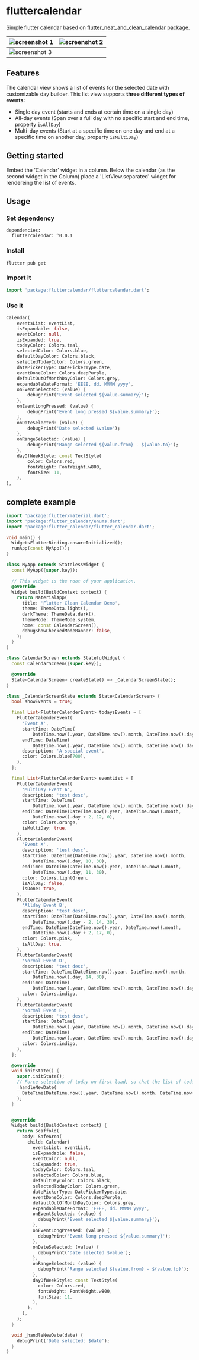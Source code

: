 # fluttercalendar

Simple flutter calendar based on [flutter_neat_and_clean_calendar](https://github.com/rwbr/flutter_calendar) package.

| ![screenshot 1](https://github.com/AyeshaIftikhar/flutter_calendar/blob/main/flutter_01.png) |  ![screenshot 2](https://github.com/AyeshaIftikhar/flutter_calendar/blob/main/demo/flutter_02.png) | 
| --------------------------------------- | --------------------------------------- | 
| ![screenshot 3](https://github.com/AyeshaIftikhar/flutter_calendar/blob/main/demo/flutter_03.png)|  

## Features

The calendar view shows a list of events for the selected date with customizable day builder. This list view supports **three different types of events:**

- Single day event (starts and ends at certain time on a single day)
- All-day events (Span over a full day with no specific start and end time, property `isAllDay`)
- Multi-day events (Start at a specific time on one day and end at a specific time on another day, property `isMultiDay`)

## Getting started

Embed the 'Calendar' widget in a column. Below the calendar (as the second widget in the Column) place a 'ListView.separated' widget for rendereing the list of events.

## Usage

### Set dependency

```
dependencies:
  fluttercalendar: ^0.0.1
```

### Install

```
flutter pub get
```

### Import it

```dart
import 'package:fluttercalendar/fluttercalendar.dart';
```

### Use it

```dart
Calendar(
    eventsList: eventList,
    isExpandable: false,
    eventColor: null,
    isExpanded: true,
    todayColor: Colors.teal,
    selectedColor: Colors.blue,
    defaultDayColor: Colors.black,
    selectedTodayColor: Colors.green,
    datePickerType: DatePickerType.date,
    eventDoneColor: Colors.deepPurple,
    defaultOutOfMonthDayColor: Colors.grey,
    expandableDateFormat: 'EEEE, dd. MMMM yyyy',
    onEventSelected: (value) {
        debugPrint('Event selected ${value.summary}');
    },
    onEventLongPressed: (value) {
        debugPrint('Event long pressed ${value.summary}');
    },
    onDateSelected: (value) {
        debugPrint('Date selected $value');
    },
    onRangeSelected: (value) {
        debugPrint('Range selected ${value.from} - ${value.to}');
    },
    dayOfWeekStyle: const TextStyle(
        color: Colors.red,
        fontWeight: FontWeight.w800,
        fontSize: 11,
    ),
),
```

## complete example

```dart
import 'package:flutter/material.dart';
import 'package:flutter_calendar/enums.dart';
import 'package:flutter_calendar/flutter_calendar.dart';

void main() {
  WidgetsFlutterBinding.ensureInitialized();
  runApp(const MyApp());
}

class MyApp extends StatelessWidget {
  const MyApp({super.key});

  // This widget is the root of your application.
  @override
  Widget build(BuildContext context) {
    return MaterialApp(
      title: 'Flutter Clean Calendar Demo',
      theme: ThemeData.light(),
      darkTheme: ThemeData.dark(),
      themeMode: ThemeMode.system,
      home: const CalendarScreen(),
      debugShowCheckedModeBanner: false,
    );
  }
}

class CalendarScreen extends StatefulWidget {
  const CalendarScreen({super.key});

  @override
  State<CalendarScreen> createState() => _CalendarScreenState();
}

class _CalendarScreenState extends State<CalendarScreen> {
  bool showEvents = true;

  final List<FlutterCalenderEvent> todaysEvents = [
    FlutterCalenderEvent(
      'Event A',
      startTime: DateTime(
          DateTime.now().year, DateTime.now().month, DateTime.now().day, 10, 0),
      endTime: DateTime(
          DateTime.now().year, DateTime.now().month, DateTime.now().day, 12, 0),
      description: 'A special event',
      color: Colors.blue[700],
    ),
  ];

  final List<FlutterCalenderEvent> eventList = [
    FlutterCalenderEvent(
      'MultiDay Event A',
      description: 'test desc',
      startTime: DateTime(
          DateTime.now().year, DateTime.now().month, DateTime.now().day, 10, 0),
      endTime: DateTime(DateTime.now().year, DateTime.now().month,
          DateTime.now().day + 2, 12, 0),
      color: Colors.orange,
      isMultiDay: true,
    ),
    FlutterCalenderEvent(
      'Event X',
      description: 'test desc',
      startTime: DateTime(DateTime.now().year, DateTime.now().month,
          DateTime.now().day, 10, 30),
      endTime: DateTime(DateTime.now().year, DateTime.now().month,
          DateTime.now().day, 11, 30),
      color: Colors.lightGreen,
      isAllDay: false,
      isDone: true,
    ),
    FlutterCalenderEvent(
      'Allday Event B',
      description: 'test desc',
      startTime: DateTime(DateTime.now().year, DateTime.now().month,
          DateTime.now().day - 2, 14, 30),
      endTime: DateTime(DateTime.now().year, DateTime.now().month,
          DateTime.now().day + 2, 17, 0),
      color: Colors.pink,
      isAllDay: true,
    ),
    FlutterCalenderEvent(
      'Normal Event D',
      description: 'test desc',
      startTime: DateTime(DateTime.now().year, DateTime.now().month,
          DateTime.now().day, 14, 30),
      endTime: DateTime(
          DateTime.now().year, DateTime.now().month, DateTime.now().day, 17, 0),
      color: Colors.indigo,
    ),
    FlutterCalenderEvent(
      'Normal Event E',
      description: 'test desc',
      startTime: DateTime(
          DateTime.now().year, DateTime.now().month, DateTime.now().day, 7, 45),
      endTime: DateTime(
          DateTime.now().year, DateTime.now().month, DateTime.now().day, 9, 0),
      color: Colors.indigo,
    ),
  ];

  @override
  void initState() {
    super.initState();
    // Force selection of today on first load, so that the list of today's events gets shown.
    _handleNewDate(
      DateTime(DateTime.now().year, DateTime.now().month, DateTime.now().day),
    );
  }


  @override
  Widget build(BuildContext context) {
    return Scaffold(
      body: SafeArea(
        child: Calendar(
          eventsList: eventList,
          isExpandable: false,
          eventColor: null,
          isExpanded: true,
          todayColor: Colors.teal,
          selectedColor: Colors.blue,
          defaultDayColor: Colors.black,
          selectedTodayColor: Colors.green,
          datePickerType: DatePickerType.date,
          eventDoneColor: Colors.deepPurple,
          defaultOutOfMonthDayColor: Colors.grey,
          expandableDateFormat: 'EEEE, dd. MMMM yyyy',
          onEventSelected: (value) {
            debugPrint('Event selected ${value.summary}');
          },
          onEventLongPressed: (value) {
            debugPrint('Event long pressed ${value.summary}');
          },
          onDateSelected: (value) {
            debugPrint('Date selected $value');
          },
          onRangeSelected: (value) {
            debugPrint('Range selected ${value.from} - ${value.to}');
          },
          dayOfWeekStyle: const TextStyle(
            color: Colors.red,
            fontWeight: FontWeight.w800,
            fontSize: 11,
          ),
        ),
      ),
    );
  }

  void _handleNewDate(date) {
    debugPrint('Date selected: $date');
  }
}

```

